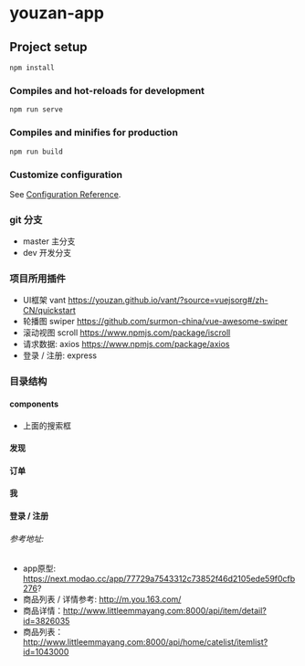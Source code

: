 # youzan-app

## Project setup
```
npm install
```

### Compiles and hot-reloads for development
```
npm run serve
```

### Compiles and minifies for production
```
npm run build
```

### Customize configuration
See [Configuration Reference](https://cli.vuejs.org/config/).

### git 分支
+ master 主分支
+ dev 开发分支

### 项目所用插件 
+ UI框架 vant https://youzan.github.io/vant/?source=vuejsorg#/zh-CN/quickstart
+ 轮播图 swiper  https://github.com/surmon-china/vue-awesome-swiper
+ 滚动视图 scroll https://www.npmjs.com/package/iscroll
+ 请求数据: axios https://www.npmjs.com/package/axios
+ 登录 / 注册: express


### 目录结构

#### components 
  + 上面的搜索框

#### 发现


#### 订单


#### 我


#### 登录 / 注册


###### 参考地址:
+ app原型: https://next.modao.cc/app/77729a7543312c73852f46d2105ede59f0cfb276?
+ 商品列表 / 详情参考: http://m.you.163.com/
+ 商品详情：http://www.littleemmayang.com:8000/api/item/detail?id=3826035
+ 商品列表：http://www.littleemmayang.com:8000/api/home/catelist/itemlist?id=1043000